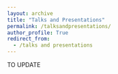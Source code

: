 ```yaml
---
layout: archive
title: "Talks and Presentations"
permalink: /talksandpresentations/
author_profile: True
redirect_from:
  - /talks and presentations
---
```



TO UPDATE
